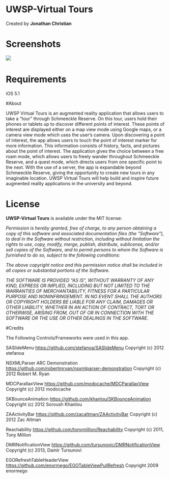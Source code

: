 # UWSP-Virtual Tours
Created by **Jonathan Christian**




# Screenshots
![](https://raw.github.com/jchri853/UWSP-Virtual-Tours-IOS/master/screenShot.png)&nbsp;

# Requirements

 iOS 5.1
 
 
#About 
 
 UWSP Virtual Tours is an augmented reality application that allows users to take a “tour” through Schmeeckle Reserve. On this tour, users hold their phones or tablets up to discover different points of interest. These points of interest are displayed either on a map view mode using Google maps, or a camera view mode which uses the user’s camera. Upon discovering a point of interest, the app allows users to touch the point of interest marker for more information. This information consists of history, facts, and pictures about the point of interest. The application gives the choice between a free roam mode, which allows users to freely wander throughout Schmeeckle Reserve, and a quest mode, which directs users from one specific point to the next. With the use of a server, the app is expandable beyond Schmeeckle Reserve, giving the opportunity to create new tours in any imaginable location. UWSP Virtual Tours will help build and inspire future augmented reality applications in the university and beyond.
 
# License

**UWSP-Virtual Tours** is available under the MIT license:


*Permission is hereby granted, free of charge, to any person obtaining a copy*
*of this software and associated documentation files (the "Software"), to deal*
*in the Software without restriction, including without limitation the rights*
*to use, copy, modify, merge, publish, distribute, sublicense, and/or sell*
*copies of the Software, and to permit persons to whom the Software is*
*furnished to do so, subject to the following conditions:*

*The above copyright notice and this permission notice shall be included in*
*all copies or substantial portions of the Software.*

*THE SOFTWARE IS PROVIDED "AS IS", WITHOUT WARRANTY OF ANY KIND, EXPRESS OR*
*IMPLIED, INCLUDING BUT NOT LIMITED TO THE WARRANTIES OF MERCHANTABILITY,*
*FITNESS FOR A PARTICULAR PURPOSE AND NONINFRINGEMENT. IN NO EVENT SHALL THE*
*AUTHORS OR COPYRIGHT HOLDERS BE LIABLE FOR ANY CLAIM, DAMAGES OR OTHER*
*LIABILITY, WHETHER IN AN ACTION OF CONTRACT, TORT OR OTHERWISE, ARISING FROM,*
*OUT OF OR IN CONNECTION WITH THE SOFTWARE OR THE USE OR OTHER DEALINGS IN*
*THE SOFTWARE.*

#Credits

The Following Controls/Frameworks were used in this app. 

SASlideMenu
https://github.com/stefanoa/SASlideMenu
Copyright (c) 2012 stefanoa

NSXMLParser ARC Demonstration
https://github.com/robertmryan/nsxmlparser-demonstration
Copyright (c) 2012 Robert M. Ryan

MDCParallaxView
https://github.com/modocache/MDCParallaxView
Copyright (c) 2012 modocache

SKBounceAnimation 
https://github.com/khanlou/SKBounceAnimation
Copyright (c) 2012 Soroush Khanlou

ZAActivityBar
https://github.com/zacaltman/ZAActivityBar
Copyright (c) 2012 Zac Altman

Reachability
https://github.com/tonymillion/Reachability
Copyright (c) 2011, Tony Million

DMRNotificationView
https://github.com/tursunovic/DMRNotificationView
Copyright (c) 2013, Damir Tursunovi

EGORefreshTableHeaderView
https://github.com/enormego/EGOTableViewPullRefresh
Copyright 2009 enormego
